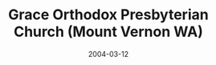 ---
date: &id001 2004-03-12
end_date: null
location:
  address: null
  city: Mount Vernon
  state: WA
minister:
- end: 2004-03-12
  name: David Klein
  start: 2000-01-01
  type: Organizing Pastor
- end: 2014-04-25
  name: David Klein
  start: 2004-01-01
  type: Pastor
ministers:
- David Klein
- David Klein
name: Grace Orthodox Presbyterian Church
names:
- end: 2004-03-12
  name: Grace Orthodox Presbyterian Chapel
  start: 1999-09-25
- end: 2014-04-25
  name: Grace Orthodox Presbyterian Church
  start: 2004-03-12
origination_date: *id001
raw_data: 'WA

  Mount Vernon


  Grace Orthodox Presbyterian Chapel  (September 25, 1999-March 12, 2004)

  Grace Orthodox Presbyterian Church  (March 12, 2004-April 25, 2014)

  (withdrew to the PCA, April 25, 2014)

  Org. Pastor: David Klein, 2000-2004

  Pastor: David Klein, 2004-14

  '
received_from: null
states:
- WA
status:
  active: false
  end_date: 2014-04-25
  reason: withdrawal
  received_from: null
  withdrawal_to: Presbyterian Church in America
title: Grace Orthodox Presbyterian Church (Mount Vernon WA)
withdrawal_to:
- Presbyterian Church in America
year_established:
- 2004

---